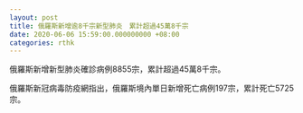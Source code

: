```yaml
---
layout: post
title: 俄羅斯新增逾8千宗新型肺炎　累計超過45萬8千宗
date: 2020-06-06 15:59:00.000000000 +08:00
categories: rthk
---
```


俄羅斯新增新型肺炎確診病例8855宗，累計超過45萬8千宗。

俄羅斯新冠病毒防疫網指出，俄羅斯境內單日新增死亡病例197宗，累計死亡5725宗。
